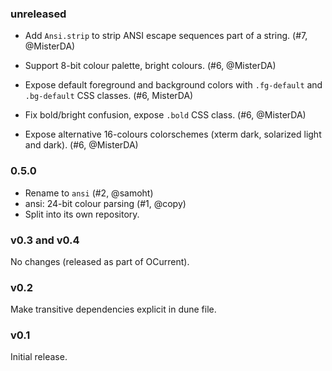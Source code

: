 ### unreleased

* Add `Ansi.strip` to strip ANSI escape sequences part of a string.
  (#7, @MisterDA)

* Support 8-bit colour palette, bright colours. (#6, @MisterDA)

* Expose default foreground and background colors with `.fg-default`
  and `.bg-default` CSS classes. (#6, MisterDA)

* Fix bold/bright confusion, expose `.bold` CSS class. (#6, @MisterDA)

* Expose alternative 16-colours colorschemes (xterm dark, solarized
  light and dark). (#6, @MisterDA)

### 0.5.0

* Rename to `ansi` (#2, @samoht)
* ansi: 24-bit colour parsing (#1, @copy)
* Split into its own repository.

### v0.3 and v0.4

No changes (released as part of OCurrent).

### v0.2

Make transitive dependencies explicit in dune file.

### v0.1

Initial release.
